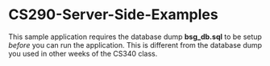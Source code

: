 # CS290-Server-Side-Examples

This sample application requires the database dump **bsg_db.sql** to be setup *before* you can run the application. This is different from the database dump you used in other weeks of the CS340 class.
